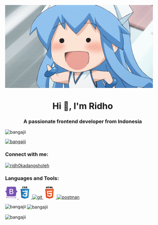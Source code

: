 <img src="https://github.com/BangAjii/BangAjii/blob/main/anim.gif" center>
<h1 align="center">Hi 👋, I'm Ridho</h1>
<h3 align="center">A passionate frontend developer from Indonesia</h3>

<p align="left"> <img src="https://komarev.com/ghpvc/?username=bangajii&label=Profile%20views&color=0e75b6&style=flat" alt="bangajii" /> </p>

<p align="left"> <a href="https://github.com/ryo-ma/github-profile-trophy"><img src="https://github-profile-trophy.vercel.app/?username=bangajii" alt="bangajii" /></a> </p>

<h3 align="left">Connect with me:</h3>
<p align="left">
<a href="https://instagram.com/ridh0kadangsholeh" target="blank"><img align="center" src="https://raw.githubusercontent.com/rahuldkjain/github-profile-readme-generator/master/src/images/icons/Social/instagram.svg" alt="ridh0kadangsholeh" height="30" width="40" /></a>
</p>

<h3 align="left">Languages and Tools:</h3>
<p align="left"> <a href="https://getbootstrap.com" target="_blank" rel="noreferrer"> <img src="https://raw.githubusercontent.com/devicons/devicon/master/icons/bootstrap/bootstrap-plain-wordmark.svg" alt="bootstrap" width="40" height="40"/> </a> <a href="https://www.w3schools.com/css/" target="_blank" rel="noreferrer"> <img src="https://raw.githubusercontent.com/devicons/devicon/master/icons/css3/css3-original-wordmark.svg" alt="css3" width="40" height="40"/> </a> <a href="https://git-scm.com/" target="_blank" rel="noreferrer"> <img src="https://www.vectorlogo.zone/logos/git-scm/git-scm-icon.svg" alt="git" width="40" height="40"/> </a> <a href="https://www.w3.org/html/" target="_blank" rel="noreferrer"> <img src="https://raw.githubusercontent.com/devicons/devicon/master/icons/html5/html5-original-wordmark.svg" alt="html5" width="40" height="40"/> </a> <a href="https://postman.com" target="_blank" rel="noreferrer"> <img src="https://www.vectorlogo.zone/logos/getpostman/getpostman-icon.svg" alt="postman" width="40" height="40"/> </a> </p>

<p><img align="left" src="https://github-readme-stats.vercel.app/api/top-langs?username=bangajii&show_icons=true&locale=en&layout=compact" alt="bangajii" /></p>

<p>&nbsp;<img align="center" src="https://github-readme-stats.vercel.app/api?username=bangajii&show_icons=true&locale=en" alt="bangajii" /></p>

<p><img align="center" src="https://github-readme-streak-stats.herokuapp.com/?user=bangajii&" alt="bangajii" /></p>
